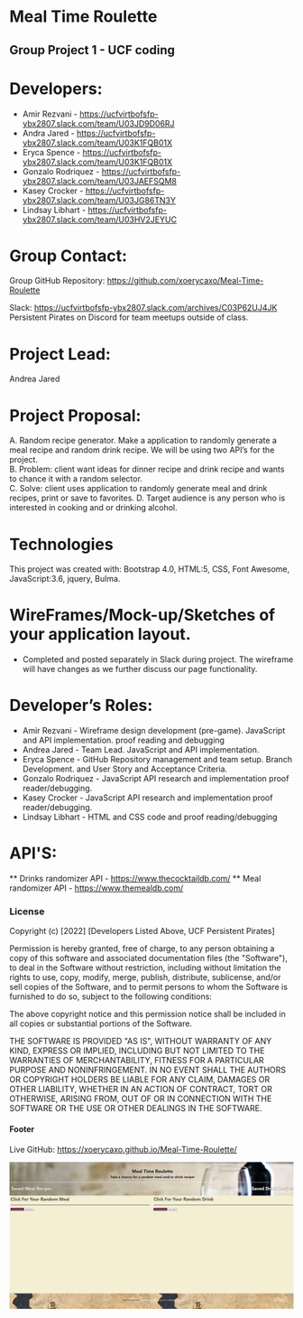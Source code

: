 # Meal Time Roulette
## Group Project 1 - UCF coding
# Developers:
* Amir Rezvani - https://ucfvirtbofsfp-ybx2807.slack.com/team/U03JD9D06RJ
* Andra Jared - https://ucfvirtbofsfp-ybx2807.slack.com/team/U03K1FQB01X
* Eryca Spence - https://ucfvirtbofsfp-ybx2807.slack.com/team/U03K1FQB01X
* Gonzalo Rodriquez - https://ucfvirtbofsfp-ybx2807.slack.com/team/U03JAEFSQM8
* Kasey Crocker - https://ucfvirtbofsfp-ybx2807.slack.com/team/U03JG86TN3Y
* Lindsay Libhart - https://ucfvirtbofsfp-ybx2807.slack.com/team/U03HV2JEYUC
# Group Contact:
Group GitHub Repository:  https://github.com/xoerycaxo/Meal-Time-Roulette

Slack: https://ucfvirtbofsfp-ybx2807.slack.com/archives/C03P62UJ4JK
Persistent Pirates on Discord for team meetups outside of class. 
# Project Lead:
Andrea Jared
# Project Proposal:
A. Random recipe generator.  Make a application to randomly generate a meal recipe and random drink recipe.  We will be using two API’s for the project.  
B. Problem:  client want ideas for dinner recipe and drink recipe and wants to chance it with a random selector.  
C. Solve:  client uses application to randomly generate meal and drink recipes, print or save to favorites.
D. Target audience is any person who is interested in cooking and or drinking alcohol. 
# Technologies
This project was created with:
Bootstrap 4.0,
HTML:5,
CSS,
Font Awesome,
JavaScript:3.6,
jquery,
Bulma. 
# WireFrames/Mock-up/Sketches of your application layout.
* Completed and posted separately in Slack during project.  The wireframe will have changes as we further discuss our page functionality.   
# Developer’s Roles:
* Amir Rezvani -      Wireframe design development (pre-game). 
                      JavaScript and API implementation. proof reading and debugging
* Andrea Jared -       Team Lead.
                      JavaScript and API implementation. 
* Eryca Spence -      GitHub Repository management and team setup.  Branch    Development. and User Story and Acceptance Criteria.
* Gonzalo Rodriquez - JavaScript API research and implementation proof reader/debugging.
* Kasey Crocker -     JavaScript API research and implementation proof reader/debugging.
* Lindsay Libhart -   HTML and CSS code and proof reading/debugging
# API'S:
** Drinks randomizer API - https://www.thecocktaildb.com/ 
** Meal randomizer API - https://www.themealdb.com/
### License 
Copyright (c) [2022] [Developers Listed Above, UCF Persistent Pirates]

Permission is hereby granted, free of charge, to any person obtaining a copy of this software and associated documentation files (the "Software"), to deal in the Software without restriction, including without limitation the rights to use, copy, modify, merge, publish, distribute, sublicense, and/or sell copies of the Software, and to permit persons to whom the Software is furnished to do so, subject to the following conditions:

The above copyright notice and this permission notice shall be included in all copies or substantial portions of the Software.

THE SOFTWARE IS PROVIDED "AS IS", WITHOUT WARRANTY OF ANY KIND, EXPRESS OR IMPLIED, INCLUDING BUT NOT LIMITED TO THE WARRANTIES OF MERCHANTABILITY, FITNESS FOR A PARTICULAR PURPOSE AND NONINFRINGEMENT. IN NO EVENT SHALL THE AUTHORS OR COPYRIGHT HOLDERS BE LIABLE FOR ANY CLAIM, DAMAGES OR OTHER LIABILITY, WHETHER IN AN ACTION OF CONTRACT, TORT OR OTHERWISE, ARISING FROM, OUT OF OR IN CONNECTION WITH THE SOFTWARE OR THE USE OR OTHER DEALINGS IN THE SOFTWARE.
#### Footer
Live GitHub: https://xoerycaxo.github.io/Meal-Time-Roulette/

![](/assets/images/page.png)